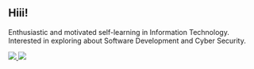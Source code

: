 
## Hiii!

Enthusiastic and motivated self-learning in Information Technology. Interested in exploring about Software Development and Cyber Security.

<p align="">
  <a href="https://www.linkedin.com/in/barokatu/">
    <img src="https://img.shields.io/badge/-mohammad%20barokatu%20rizky-blue?style=for-the-badge&logo=Linkedin&logoColor=00AEFF&labelColor=black&color=black">
  </a>
  <a href="mailto:rizky21id@gmail.com">
    <img src="https://img.shields.io/badge/rizky21id@gmail.com-0078D4?style=for-the-badge&logo=Microsoft-Outlook&logoColor=00AEFF&labelColor=black&color=black">
  </a>
</p>

